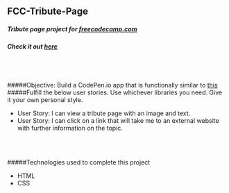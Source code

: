 ## FCC-Tribute-Page
##### Tribute page project for [freecodecamp.com](https://www.freecodecamp.com/challenges/build-a-tribute-page)
##### Check it out [here](http://htmlpreview.github.io/?https://github.com/moT01/FCC-Tribute-Page/blob/master/index.html)

<br/>
<br/>

#####Objective: Build a CodePen.io app that is functionally similar to [this](https://codepen.io/FreeCodeCamp/full/NNvBQW/)
#####Fulfill the below user stories. Use whichever libraries you need. Give it your own personal style.
- User Story: I can view a tribute page with an image and text.
- User Story: I can click on a link that will take me to an external website with further information on the topic.

<br/>
<br/>

#####Technologies used to complete this project
- HTML
- CSS
